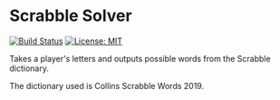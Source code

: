 # Scrabble Solver

[![Build Status](https://circleci.com/gh/wangazz/Scrabble-Solver.svg?style=shield)](https://circleci.com/gh/wangazz/Scrabble-Solver)
[![License: MIT](https://img.shields.io/github/license/wangazz/Scrabble-Solver)](https://opensource.org/licenses/MIT)

Takes a player's letters and outputs possible words from the Scrabble dictionary.

The dictionary used is Collins Scrabble Words 2019.
